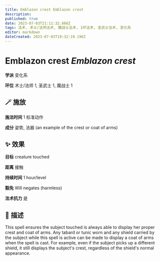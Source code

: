 ```yaml
---
title: Emblazon crest Emblazon crest
description: 
published: true
date: 2023-07-03T21:11:32.666Z
tags: 法术, 术士/法师法术, 魔战士法术, 1环法术, 圣武士法术, 变化系
editor: markdown
dateCreated: 2023-07-03T19:32:19.196Z
---
```


# **Emblazon crest** *Emblazon crest*

**学派** 变化系 

**环位** 术士/法师 1, 圣武士 1, 魔战士 1

## 🪄 施放

**施法时间** 1 标准动作

**成分** 姿势, 法器 (an example of the crest or coat of arms)

## ✨ 效果 

**目标** creature touched 

**距离** 接触  

**持续时间** 1 hour/level 

**豁免** Will negates (harmless)

**法术抗力** 是

## 📖 描述

This spell ensures the subject touched is always able to display her proper crest and coat of arms. Any tabard or tunic worn and any shield carried by the subject while this spell is active can be made to display a coat of arms when the spell is cast. For example, even if the subject picks up a different shield, it still displays the subject's crest, regardless of the shield's normal appearance.
    